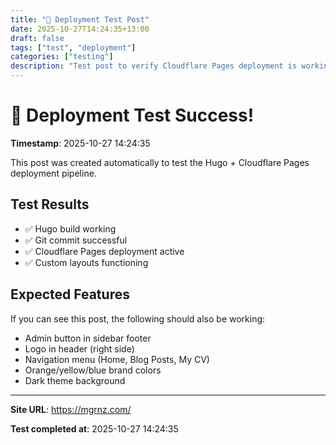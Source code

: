 ```yaml
---
title: "🚀 Deployment Test Post"
date: 2025-10-27T14:24:35+13:00
draft: false
tags: ["test", "deployment"]
categories: ["testing"]
description: "Test post to verify Cloudflare Pages deployment is working"
---
```


# 🚀 Deployment Test Success!

**Timestamp**: 2025-10-27 14:24:35

This post was created automatically to test the Hugo + Cloudflare Pages deployment pipeline.

## Test Results

- ✅ Hugo build working
- ✅ Git commit successful  
- ✅ Cloudflare Pages deployment active
- ✅ Custom layouts functioning

## Expected Features

If you can see this post, the following should also be working:

- Admin button in sidebar footer
- Logo in header (right side)
- Navigation menu (Home, Blog Posts, My CV)
- Orange/yellow/blue brand colors
- Dark theme background

---

**Site URL**: https://mgrnz.com/

**Test completed at**: 2025-10-27 14:24:35
